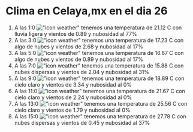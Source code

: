 # Clima en Celaya,mx en el dia 26

1. A las 1:0 !["icon weather"](http://openweathermap.org/img/w/10n.png) tenemos una temperatura de 21.12 C con lluvia ligera y  vientos de 0.89 y nubosidad al 77%
1. A las 3:0 !["icon weather"](http://openweathermap.org/img/w/02n.png) tenemos una temperatura de 17.23 C con algo de nubes y  vientos de 2.68 y nubosidad al 17%
1. A las 5:0 !["icon weather"](http://openweathermap.org/img/w/02n.png) tenemos una temperatura de 16.67 C con algo de nubes y  vientos de 0.89 y nubosidad al 17%
1. A las 7:0 !["icon weather"](http://openweathermap.org/img/w/03n.png) tenemos una temperatura de 15.88 C con nubes dispersas y  vientos de 2.04 y nubosidad al 31%
1. A las 9:0 !["icon weather"](http://openweathermap.org/img/w/01d.png) tenemos una temperatura de 18.89 C con cielo claro y  vientos de 3.34 y nubosidad al 0%
1. A las 11:0 !["icon weather"](http://openweathermap.org/img/w/01d.png) tenemos una temperatura de 21.67 C con cielo claro y  vientos de 2.24 y nubosidad al 0%
1. A las 13:0 !["icon weather"](http://openweathermap.org/img/w/01d.png) tenemos una temperatura de 25.56 C con cielo claro y  vientos de 1.79 y nubosidad al 0%
1. A las 15:0 !["icon weather"](http://openweathermap.org/img/w/03d.png) tenemos una temperatura de 27.78 C con nubes dispersas y  vientos de 0.45 y nubosidad al 37%
